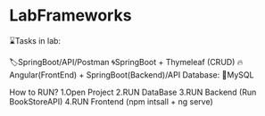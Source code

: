 # LabFrameworks
⌛Tasks in lab:

🏷️SpringBoot/API/Postman
🌀SpringBoot + Thymeleaf (CRUD)
🔥Angular(FrontEnd) + SpringBoot(Backend)/API
Database: 🏧MySQL

How to RUN?
1.Open Project
2.RUN DataBase
3.RUN Backend (Run BookStoreAPI)
4.RUN Frontend (npm intsall + ng serve)
